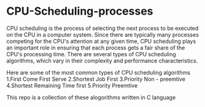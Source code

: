 # CPU-Scheduling-processes

CPU scheduling is the process of selecting the next process to be executed on the CPU in a computer system. Since there are typically many processes competing for the CPU's attention at any given time, CPU scheduling plays an important role in ensuring that each process gets a fair share of the CPU's processing time. There are several types of CPU scheduling algorithms, which vary in their complexity and performance characteristics.

Here are some of the most common types of CPU scheduling algorithms
 1.First Come First Serve
 2.Shortest Job First
 3.Priority Non - preemtive
 4.Shortest Remaining Time first
 5.Priority Preemtive
 
This repo is a collection of these alogorithms written in C language
